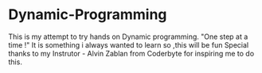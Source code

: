 # Dynamic-Programming


This is my attempt to try hands on Dynamic programming. 
"One step at a time !" 
It is something i always wanted to learn so ,this will be fun 
Special thanks to my Instrutor - Alvin Zablan from Coderbyte for inspiring me to do this.

